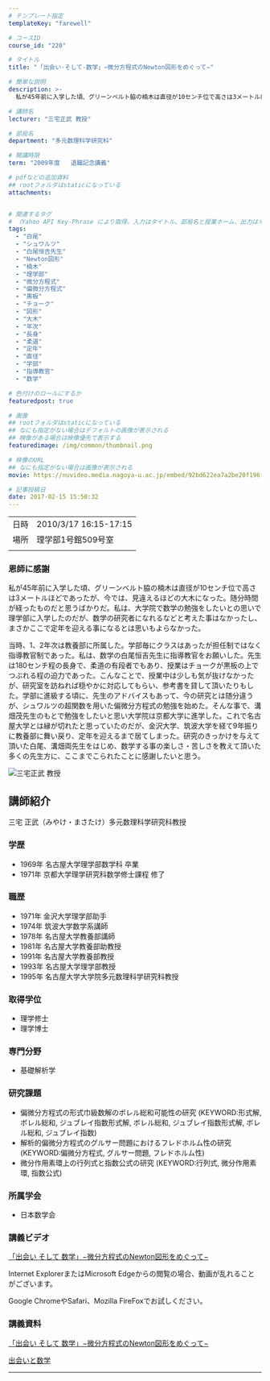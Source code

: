 ```yaml
---
# テンプレート指定
templateKey: "farewell"

# コースID
course_id: "220"

# タイトル
title: "「出会い-そして-数学」−微分方程式のNewton図形をめぐって−"

# 簡単な説明
description: >-
  私が45年前に入学した頃、グリーンベルト脇の楠木は直径が10センチ位で高さは3メートルほどであったが、今では、見違えるほどの大木になった。随分時間が経ったものだと思うばかりだ。私は、大学院で数学の勉強をしたいとの思いで理学部に入学したのだが、数学の研究者になれるなどと考えた事はなかったし、まさかここで定年を迎える事になるとは思いもよらなかった。 当時、1、2年次は教養部に所属した。学部毎に ....

# 講師名
lecturer: "三宅正武 教授"

# 部局名
department: "多元数理科学研究科"

# 開講時限
term: "2009年度	退職記念講義"

# pdfなどの追加資料
## rootフォルダはstaticになっている
attachments:


# 関連するタグ
# （Yahoo API Key-Phrase により取得。入力はタイトル、部局名と授業ホーム、出力はキーフレーズ（tags））
tags:
  - "白尾"
  - "シュワルツ"
  - "白尾恒吉先生"
  - "Newton図形"
  - "楠木"
  - "理学部"
  - "微分方程式"
  - "偏微分方程式"
  - "黒板"
  - "チョーク"
  - "図形"
  - "大木"
  - "年次"
  - "長身"
  - "柔道"
  - "定年"
  - "直径"
  - "学部"
  - "指導教官"
  - "数学"

# 色付けのロールにするか
featuredpost: true

# 画像
## rootフォルダはstaticになっている
## なにも指定がない場合はデフォルトの画像が表示される
## 映像がある場合は映像優先で表示する
featuredimage: /img/common/thumbnail.png

# 映像のURL
## なにも指定がない場合は画像が表示される
movie: https://nuvideo.media.nagoya-u.ac.jp/embed/92bd622ea7a2be20f196ff85a46aa4ec87d8a4eb

# 記事投稿日
date: 2017-02-15 15:50:32
---
```


|   |   |
|---|---|
| 日時 | 2010/3/17  16:15-17:15 |
| 場所 | 理学部1号館509号室 |
|   |   |


### 恩師に感謝

私が45年前に入学した頃、グリーンベルト脇の楠木は直径が10センチ位で高さは3メートルほどであったが、今では、見違えるほどの大木になった。随分時間が経ったものだと思うばかりだ。私は、大学院で数学の勉強をしたいとの思いで理学部に入学したのだが、数学の研究者になれるなどと考えた事はなかったし、まさかここで定年を迎える事になるとは思いもよらなかった。 

当時、1、2年次は教養部に所属した。学部毎にクラスはあったが担任制ではなく指導教官制であった。私は、数学の白尾恒吉先生に指導教官をお願いした。先生は180センチ程の長身で、柔道の有段者でもあり、授業はチョークが黒板の上でつぶれる程の迫力であった。こんなことで、授業中は少しも気が抜けなかったが、研究室を訪ねれば穏やかに対応してもらい、参考書を貸して頂いたりもした。学部に進級する頃に、先生のアドバイスもあって、今の研究とは随分違うが、シュワルツの超関数を用いた偏微分方程式の勉強を始めた。そんな事で、溝畑茂先生のもとで勉強をしたいと思い大学院は京都大学に進学した。これで名古屋大学とは縁が切れたと思っていたのだが、金沢大学、筑波大学を経て9年振りに教養部に舞い戻り、定年を迎えるまで居てしまった。研究のきっかけを与えて頂いた白尾、溝畑両先生をはじめ、数学する事の楽しさ・苦しさを教えて頂いた多くの先生方に、ここまでこられたことに感謝したいと思う。


![三宅正武 教授](https://ocw.nagoya-u.jp/files/220/miyake.jpg)  

## 講師紹介

三宅 正武（みやけ・まさたけ）多元数理科学研究科教授 

### 学歴

  * 1969年 名古屋大学理学部数学科 卒業
  * 1971年 京都大学理学研究科数学修士課程 修了

### 職歴

  * 1971年 金沢大学理学部助手
  * 1974年 筑波大学数学系講師
  * 1978年 名古屋大学教養部講師
  * 1981年 名古屋大学教養部助教授
  * 1991年 名古屋大学教養部教授
  * 1993年 名古屋大学理学部教授
  * 1995年 名古屋大学大学院多元数理科学研究科教授

### 取得学位

  * 理学修士
  * 理学博士

### 専門分野

  * 基礎解析学

### 研究課題

  * 偏微分方程式の形式巾級数解のボレル総和可能性の研究 (KEYWORD:形式解, ボレル総和, ジュブレイ指数形式解, ボレル総和, ジュブレイ指数形式解, ボレル総和, ジュブレイ指数)
  * 解析的偏微分方程式のグルサー問題におけるフレドホルム性の研究 (KEYWORD:偏微分方程式, グルサー問題, フレドホルム性)
  * 微分作用素環上の行列式と指数公式の研究 (KEYWORD:行列式, 微分作用素環, 指数公式)

### 所属学会

  * 日本数学会


### 講義ビデオ

<a href="https://nuvideo.media.nagoya-u.ac.jp/embed/92bd622ea7a2be20f196ff85a46aa4ec87d8a4eb" target="blank">「出会い そして 数学」−微分方程式のNewton図形をめぐって−</a>  


Internet ExplorerまたはMicrosoft Edgeからの閲覧の場合、動画が乱れることがございます。

Google ChromeやSafari、Mozilla FireFoxでお試しください。 

### 講義資料

[「出会い そして 数学」−微分方程式のNewton図形をめぐって−](https://ocw.nagoya-u.jp/files/220/miyakes.pdf)  

[出会いと数学](https://ocw.nagoya-u.jp/files/220/deai.pdf) 


-----